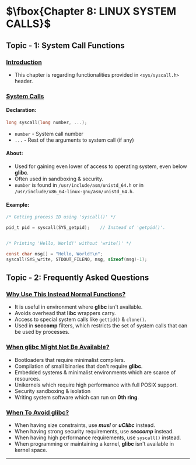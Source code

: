# $\fbox{Chapter 8: LINUX SYSTEM CALLS}$





## **Topic - 1: System Call Functions**

### <u>Introduction</u>

- This chapter is regarding functionalities provided in `<sys/syscall.h>` header.


### <u>System Calls</u>

#### Declaration:

```c
long syscall(long number, ...);
```

- `number` - System call number
- `...` - Rest of the arguments to system call (if any)

#### About:

- Used for gaining even lower of access to operating system, even below **glibc**.
- Often used in sandboxing & security.
- `number` is found in `/usr/include/asm/unistd_64.h` or in `/usr/include/x86_64-linux-gnu/asm/unistd_64.h`.

#### Example:

```c
/* Getting process ID using 'syscall()' */

pid_t pid = syscall(SYS_getpid);    // Instead of 'getpid()'.


/* Printing 'Hello, World!' without 'write()' */

const char msg[] = "Hello, World!\n";
syscall(SYS_write, STDOUT_FILENO, msg, sizeof(msg)-1);
```



## **Topic - 2: Frequently Asked Questions**

### <u>Why Use This Instead Normal Functions?</u>

- It is useful in environment where **glibc** isn't available.
- Avoids overhead that **libc** wrappers carry.
- Access to special system calls like `gettid()` & `clone()`.
- Used in **seccomp** filters, which restricts the set of system calls that can be used by processes.


### <u>When glibc Might Not Be Available?</u>

- Bootloaders that require minimalist compilers.
- Compilation of small binaries that don't require **glibc**.
- Embedded systems & minimalist environments which are scarce of resources.
- Unikernels which require high performance with full POSIX support.
- Security sandboxing & isolation
- Writing system software which can run on **0th ring**.


### <u>When To Avoid glibc?</u>

- When having size constraints, use ***musl*** or ***uClibc*** instead.
- When having strong security requirements, use ***seccomp*** instead.
- When having high performance requirements, use `syscall()` instead.
- When programming or maintaining a kernel, **glibc** isn't available in kernel space.

---
